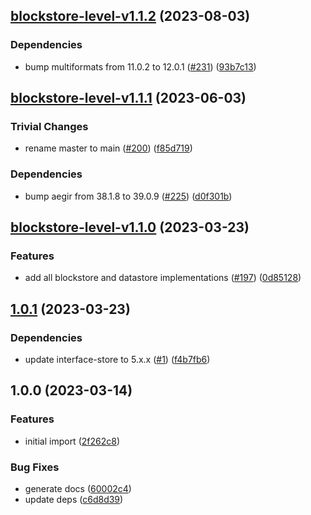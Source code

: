 ## [blockstore-level-v1.1.2](https://github.com/ipfs/js-stores/compare/blockstore-level-v1.1.1...blockstore-level-v1.1.2) (2023-08-03)


### Dependencies

* bump multiformats from 11.0.2 to 12.0.1 ([#231](https://github.com/ipfs/js-stores/issues/231)) ([93b7c13](https://github.com/ipfs/js-stores/commit/93b7c13d0dd0508b04bae2ac5a9fb9c265fc5589))

## [blockstore-level-v1.1.1](https://github.com/ipfs/js-stores/compare/blockstore-level-v1.1.0...blockstore-level-v1.1.1) (2023-06-03)


### Trivial Changes

* rename master to main ([#200](https://github.com/ipfs/js-stores/issues/200)) ([f85d719](https://github.com/ipfs/js-stores/commit/f85d719b711cd60237bdaa6a0bcd418e69a98598))


### Dependencies

* bump aegir from 38.1.8 to 39.0.9 ([#225](https://github.com/ipfs/js-stores/issues/225)) ([d0f301b](https://github.com/ipfs/js-stores/commit/d0f301b1243a0f4f692011449567b51b2706e70f))

## [blockstore-level-v1.1.0](https://github.com/ipfs/js-stores/compare/blockstore-level-v1.0.1...blockstore-level-v1.1.0) (2023-03-23)


### Features

* add all blockstore and datastore implementations ([#197](https://github.com/ipfs/js-stores/issues/197)) ([0d85128](https://github.com/ipfs/js-stores/commit/0d851286d48c357b07df3f7419c1e903ed0e7fac))

## [1.0.1](https://github.com/ipfs/js-blockstore-level/compare/v1.0.0...v1.0.1) (2023-03-23)


### Dependencies

* update interface-store to 5.x.x ([#1](https://github.com/ipfs/js-blockstore-level/issues/1)) ([f4b7fb6](https://github.com/ipfs/js-blockstore-level/commit/f4b7fb697262f32c5997a4d2026ac383fde38db4))

## 1.0.0 (2023-03-14)


### Features

* initial import ([2f262c8](https://github.com/ipfs/js-blockstore-level/commit/2f262c8809d6b04184b6e8990bd77966fa458b87))


### Bug Fixes

* generate docs ([60002c4](https://github.com/ipfs/js-blockstore-level/commit/60002c48a0fd2de5898bebf97939aa841b67650b))
* update deps ([c6d8d39](https://github.com/ipfs/js-blockstore-level/commit/c6d8d39e587a7eaa404751ccef17b3cfdc1eb7e3))

